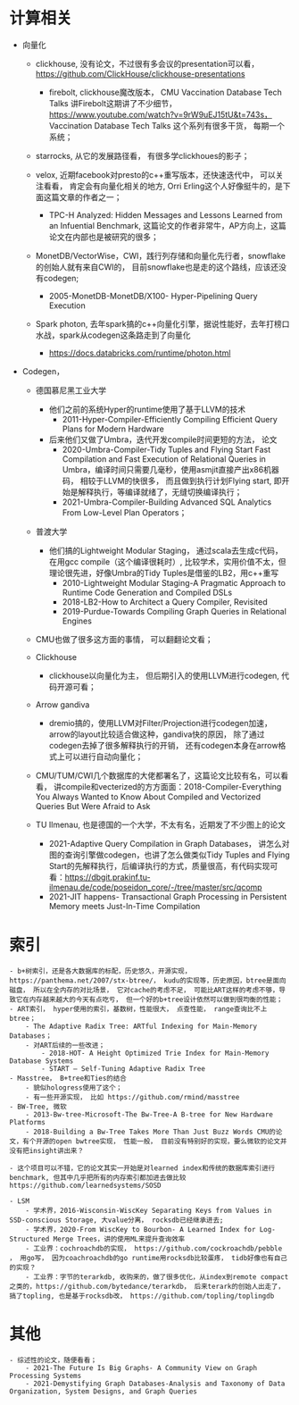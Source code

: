 # 计算相关
- 向量化
	- clickhouse, 没有论文，不过很有多会议的presentation可以看， https://github.com/ClickHouse/clickhouse-presentations
		- firebolt, clickhouse魔改版本， CMU Vaccination Database Tech Talks 讲Firebolt这期讲了不少细节，https://www.youtube.com/watch?v=9rW9uEJ15tU&t=743s， Vaccination Database Tech Talks 这个系列有很多干货， 每期一个系统；

	- starrocks, 从它的发展路径看， 有很多学clickhoues的影子；

	- velox, 近期facebook对presto的c++重写版本，还快速迭代中， 可以关注看看， 肯定会有向量化相关的地方, Orri Erling这个人好像挺牛的，是下面这篇文章的作者之一；
		- TPC-H Analyzed: Hidden Messages and Lessons Learned from an Infuential Benchmark, 这篇论文的作者非常牛，AP方向上，这篇论文在内部也是被研究的很多；

	- MonetDB/VectorWise，CWI，践行列存储和向量化先行者，snowflake的创始人就有来自CWI的， 目前snowflake也是走的这个路线，应该还没有codegen;
		- 2005-MonetDB-MonetDB/X100- Hyper-Pipelining Query Execution

	- Spark photon, 去年spark搞的c++向量化引擎，据说性能好，去年打榜口水战，spark从codegen这条路走到了向量化
		- https://docs.databricks.com/runtime/photon.html

- Codegen，
	- 德国慕尼黑工业大学
		- 他们之前的系统Hyper的runtime使用了基于LLVM的技术
			- 2011-Hyper-Compiler-Efficiently Compiling Efficient Query Plans for Modern Hardware
		- 后来他们又做了Umbra，迭代开发compile时间更短的方法， 论文
			- 2020-Umbra-Compiler-Tidy Tuples and Flying Start Fast Compilation and Fast Execution of Relational Queries in Umbra，编译时间只需要几毫秒，使用asmjit直接产出x86机器码， 相较于LLVM的快很多， 而且做到执行计划Flying start, 即开始是解释执行，等编译就绪了，无缝切换编译执行；
			- 2021-Umbra-Compiler-Building Advanced SQL Analytics From Low-Level Plan Operators；
	
	- 普渡大学
		- 他们搞的Lightweight Modular Staging， 通过scala去生成c代码， 在用gcc compile（这个编译很耗时）, 比较学术，实用价值不太，但理论很先进，好像Umbra的Tidy Tuples是借鉴的LB2，用c++重写
			- 2010-Lightweight Modular Staging-A Pragmatic Approach to Runtime Code Generation and Compiled DSLs
			- 2018-LB2-How to Architect a Query Compiler, Revisited
			- 2019-Purdue-Towards Compiling Graph Queries in Relational Engines

	- CMU也做了很多这方面的事情， 可以翻翻论文看；

	- Clickhouse
		- clickhouse以向量化为主， 但后期引入的使用LLVM进行codegen, 代码开源可看；

	- Arrow gandiva
		- dremio搞的，使用LLVM对Filter/Projection进行codegen加速，arrow的layout比较适合做这种，gandiva快的原因， 除了通过codegen去掉了很多解释执行的开销， 还有codegen本身在arrow格式上可以进行自动向量化；

	- CMU/TUM/CWI几个数据库的大佬都署名了，这篇论文比较有名，可以看看， 讲compile和vecterized的方方面面：2018-Compiler-Everything You Always Wanted to Know About Compiled and Vectorized Queries But Were Afraid to Ask

	- TU Ilmenau, 也是德国的一个大学，不太有名，近期发了不少图上的论文
		- 2021-Adaptive Query Compilation in Graph Databases， 讲怎么对图的查询引擎做codegen，也讲了怎么做类似Tidy Tuples and Flying Start的先解释执行，后编译执行的方式，质量很高，有代码实现可看：https://dbgit.prakinf.tu-ilmenau.de/code/poseidon_core/-/tree/master/src/qcomp
		- 2021-JIT happens- Transactional Graph Processing in Persistent Memory meets Just-In-Time Compilation


# 索引
	- b+树索引，还是各大数据库的标配，历史悠久，开源实现，https://panthema.net/2007/stx-btree/， kudu的实现等，历史原因，btree是面向磁盘， 所以在全内存的对比场景， 它对cache的考虑不足， 可能比ART这样的考虑不够，导致它在内存越来越大的今天有点吃亏， 但一个好的b+tree设计依然可以做到很均衡的性能；
	- ART索引， hyper使用的索引，基数树，性能很大， 点查性能， range查询比不上btree；
		- The Adaptive Radix Tree: ARTful Indexing for Main-Memory Databases；
		- 对ART后续的一些改进；
			- 2018-HOT- A Height Optimized Trie Index for Main-Memory Database Systems
			- START – Self-Tuning Adaptive Radix Tree
	- Masstree， B+tree和Ties的结合
		- 貌似hologress使用了这个；
		- 有一些开源实现， 比如 https://github.com/rmind/masstree
	- BW-Tree, 微软
		- 2013-Bw-tree-Microsoft-The Bw-Tree-A B-tree for New Hardware Platforms 
		- 2018-Building a Bw-Tree Takes More Than Just Buzz Words CMU的论文，有个开源的open bwtree实现， 性能一般， 目前没有特别好的实现，要么微软的论文并没有把insight讲出来？

	- 这个项目可以不错，它的论文其实一开始是对learned index和传统的数据库索引进行benchmark, 但其中几乎把所有的内存索引都加进去做比较 https://github.com/learnedsystems/SOSD

	- LSM
		- 学术界，2016-Wisconsin-WiscKey Separating Keys from Values in SSD-conscious Storage, 大value分离， rocksdb已经继承进去;
		- 学术界，2020-From WiscKey to Bourbon- A Learned Index for Log-Structured Merge Trees，讲的使用ML来提升查询效率
		- 工业界：cochroachdb的实现， https://github.com/cockroachdb/pebble ， 用go写， 因为coachroachdb的go runtime用rocksdb比较蛋疼， tidb好像也有自己的实现？
		- 工业界：字节的terarkdb, 收购来的，做了很多优化，从index到remote compact之类的，https://github.com/bytedance/terarkdb， 后来terark的创始人出走了， 搞了topling, 也是基于rocksdb改， https://github.com/topling/toplingdb

# 其他
	- 综述性的论文，随便看看；
		- 2021-The Future Is Big Graphs- A Community View on Graph Processing Systems
		- 2021-Demystifying Graph Databases-Analysis and Taxonomy of Data Organization, System Designs, and Graph Queries

